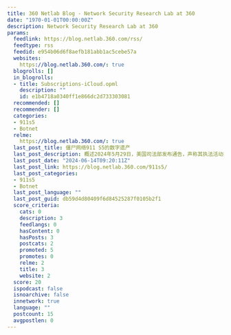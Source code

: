 ```yaml
---
title: 360 Netlab Blog - Network Security Research Lab at 360
date: "1970-01-01T00:00:00Z"
description: Network Security Research Lab at 360
params:
  feedlink: https://blog.netlab.360.com/rss/
  feedtype: rss
  feedid: e954b06d6f8aefb181abb1ac5cebe57a
  websites:
    https://blog.netlab.360.com/: true
  blogrolls: []
  in_blogrolls:
  - title: Subscriptions-iCloud.opml
    description: ""
    id: e1b4718a0340ff1e866dc2d733303081
  recommended: []
  recommender: []
  categories:
  - 911s5
  - Botnet
  relme:
    https://blog.netlab.360.com/: true
  last_post_title: 僵尸网络911 S5的数字遗产
  last_post_description: 概述2024年5月29日，美国司法部发布通告，声称其执法活动摧毁了"史上最大的僵尸网络" 911 S5，查封了相关域名
  last_post_date: "2024-06-14T09:20:11Z"
  last_post_link: https://blog.netlab.360.com/911s5/
  last_post_categories:
  - 911s5
  - Botnet
  last_post_language: ""
  last_post_guid: db59d4d80409f6d84525287f0105b2f1
  score_criteria:
    cats: 0
    description: 3
    feedlangs: 0
    hasContent: 0
    hasPosts: 3
    postcats: 2
    promoted: 5
    promotes: 0
    relme: 2
    title: 3
    website: 2
  score: 20
  ispodcast: false
  isnoarchive: false
  innetwork: true
  language: ""
  postcount: 15
  avgpostlen: 0
---
```

